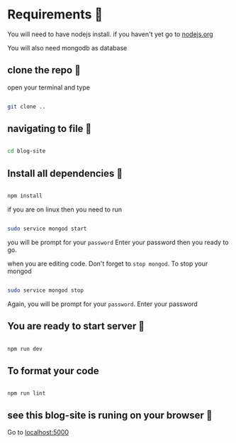 # Requirements 🚀

You will need to have nodejs install. if you haven't yet go to [nodejs.org](https://nodejs.org, "go to nodejs.org")

You will also need mongodb as database

## clone the repo 📇

open your terminal and type

```bash

git clone ..

```
## navigating to file 📑

```bash

cd blog-site

```

## Install all dependencies 📌

```bash

npm install

```

if you are on linux
then you need to run

```bash

sudo service mongod start

```

you will be prompt for your `password`
Enter your password then you ready to go.

when you are editing code. Don't forget to `stop mongod`.
To stop your mongod

```bash

sudo service mongod stop

```

Again, you will be prompt for your `password`.
Enter your password

## You are ready to start server 🏹

```bash

npm run dev

```

## To format your code

```npm

npm run lint

```

## see this blog-site is runing on your browser 🎉

Go to [localhost:5000](http://localhost:5000, "Go to localhost")
